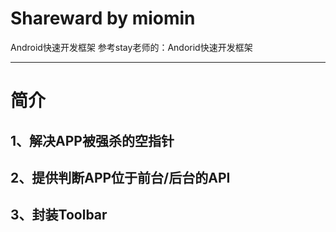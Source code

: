 # Shareward by miomin
Android快速开发框架
参考stay老师的：Andorid快速开发框架

-------------------

# 简介

## 1、解决APP被强杀的空指针

## 2、提供判断APP位于前台/后台的API

## 3、封装Toolbar

